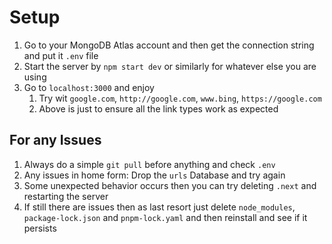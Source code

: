 # Setup

1. Go to your MongoDB Atlas account and then get the connection string and put it `.env` file
2. Start the server by `npm start dev` or similarly for whatever else you are using
3. Go to `localhost:3000` and enjoy
   1. Try wit `google.com`, `http://google.com`, `www.bing`, `https://google.com`
   2. Above is just to ensure all the link types work as expected

## For any Issues

1. Always do a simple `git pull` before anything and check `.env`
2. Any issues in home form: Drop the `urls` Database and try again
3. Some unexpected behavior occurs then you can try deleting `.next` and restarting the server
4. If still there are issues then as last resort just delete `node_modules`, `package-lock.json` and `pnpm-lock.yaml` and then reinstall and see if it persists
